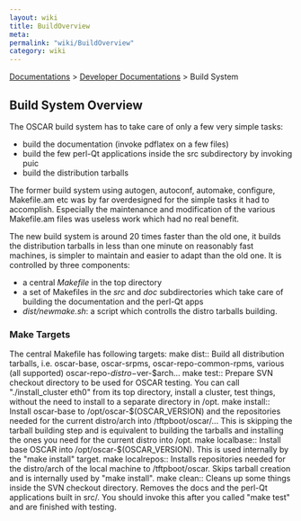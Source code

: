 ```yaml
---
layout: wiki
title: BuildOverview
meta: 
permalink: "wiki/BuildOverview"
category: wiki
---
```

<!-- Name: BuildOverview -->
<!-- Version: 1 -->
<!-- Author: efocht -->
[Documentations](Document) > [Developer Documentations](DevelDocs) > Build System

## Build System Overview

The OSCAR build system has to take care of only a few very simple tasks:

 * build the documentation (invoke pdflatex on a few files)
 * build the few perl-Qt applications inside the src subdirectory by invoking puic
 * build the distribution tarballs

The former build system using autogen, autoconf, automake, configure, Makefile.am etc
was by far overdesigned for the simple tasks it had to accomplish. Especially the maintenance
and modification of the various Makefile.am files was useless work which had no real benefit.

The new build system is around 20 times faster than the old one, it builds the distribution tarballs in less than one minute on reasonably fast machines, is simpler to maintain and easier to adapt than the old one. It
is controlled by three components:

 * a central *Makefile* in the top directory
 * a set of Makefiles in the _src_ and _doc_ subdirectories which take care of building the documentation and the perl-Qt apps
 * *dist/newmake.sh*: a script which controlls the distro tarballs building.

### Make Targets

The central Makefile has following targets:
 make dist::
   Build all distribution tarballs, i.e. oscar-base, oscar-srpms, oscar-repo-common-rpms, various (all   supported) oscar-repo-$distro-$ver-$arch...
 make test::
   Prepare SVN checkout directory to be used for OSCAR testing. You can call "./install_cluster eth0" from its top directory, install a cluster, test things, without the need to install to a separate directory in /opt.
 make install::
   Install oscar-base to /opt/oscar-$(OSCAR_VERSION) and the repositories needed for the current distro/arch into /tftpboot/oscar/... This is skipping the tarball building step and is equivalent to building the tarballs and installing the ones you need for the current distro into /opt.
 make localbase::
   Install base OSCAR into /opt/oscar-$(OSCAR_VERSION). This is used internally by the "make install" target.
 make localrepos::
   Installs repositories needed for the distro/arch of the local machine to /tftpboot/oscar. Skips tarball creation and is internally used by "make install".
 make clean::
   Cleans up some things inside the SVN checkout directory. Removes the docs and the perl-Qt applications built in src/. You should invoke this after you called "make test" and are finished with testing.
